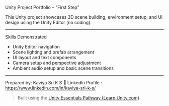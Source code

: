 Unity Project Portfolio – "First Step"

This Unity project showcases 3D scene building, environment setup, and UI design using the Unity Editor (no coding).  

---

Skills Demonstrated
- Unity Editor navigation
- Scene lighting and prefab arrangement
- UI layout and text components
- Camera setup and perspective adjustment
- Ambient audio setup and basic scene transitions

---

Prepared by: Kaviya Sri K S
🔗 LinkedIn Profile : https://www.linkedin.com/in/kaviya-sri-k-s/

> Built using the [Unity Essentials Pathway (Learn.Unity.com)](https://learn.unity.com/pathway/unity-essentials)
